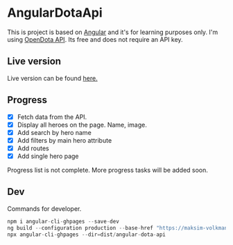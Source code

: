 # AngularDotaApi

This is project is based on [Angular](https://angular.io/) and it's for learning purposes only. I'm using [OpenDota API](https://docs.opendota.com/). Its free and does not require an API key.

## Live version

Live version can be found <a href="https://maksim-volkmann.github.io/angular-dota-api/" target="_blank">here.</a>

## Progress
 - [x] Fetch data from the API.
 - [x] Display all heroes on the page. Name, image.
 - [x] Add search by hero name
 - [x] Add filters by main hero attribute
 - [x] Add routes
 - [x] Add single hero page
 
 Progress list is not complete. More progress tasks will be added soon.

 ## Dev

 Commands for developer.
```javascript
npm i angular-cli-ghpages --save-dev
ng build --configuration production --base-href "https://maksim-volkmann.github.io/angular-dota-api/" 
npx angular-cli-ghpages --dir=dist/angular-dota-api
```

